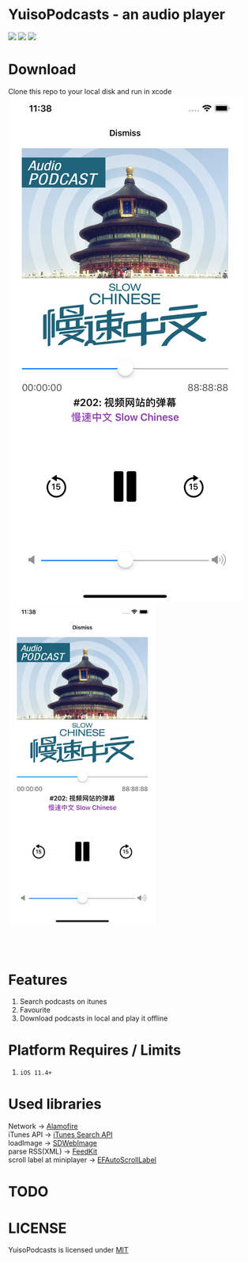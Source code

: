 # YuisoPodcasts - an audio player
![](https://img.shields.io/github/license/mashape/apistatus.svg)
![](https://img.shields.io/badge/platform-ios11.4%2B-orange.svg)
![](https://img.shields.io/badge/language-swift4.2-brightgreen.svg)

# Download
Clone this repo to your local disk and run in xcode  
![](https://github.com/RenruiLiu/YuisoPodcasts/blob/master/screenshot1.png)
<kbd><img src="https://github.com/RenruiLiu/YuisoPodcasts/blob/master/screenshot1.png" width="300"/></kbd>  
<kbd><img scr="https://github.com/RenruiLiu/YuisoPodcasts/blob/master/screenshot1.png" width="300"/></kbd>
<kbd><img scr="https://github.com/RenruiLiu/YuisoPodcasts/blob/master/screenshot2.png" width="300"/></kbd>
<kbd><img scr="https://github.com/RenruiLiu/YuisoPodcasts/blob/master/screenshot3.png" width="300"/></kbd>  

# Features
1. Search podcasts on itunes
2. Favourite 
3. Download podcasts in local and play it offline  

# Platform Requires / Limits
1. `iOS 11.4+`  

# Used libraries
Network -> [Alamofire](https://github.com/Alamofire/Alamofire)  
iTunes API -> [iTunes Search API](https://affiliate.itunes.apple.com/resources/documentation/itunes-store-web-service-search-api/)  
loadImage -> [SDWebImage](https://github.com/rs/SDWebImage)  
parse RSS(XML) -> [FeedKit](https://github.com/nmdias/FeedKit)  
scroll label at miniplayer -> [EFAutoScrollLabel](https://github.com/EyreFree/EFAutoScrollLabel)  

# TODO

# LICENSE
YuisoPodcasts is licensed under [MIT](https://github.com/RenruiLiu/YuisoPodcasts/blob/master/LICENSE)
